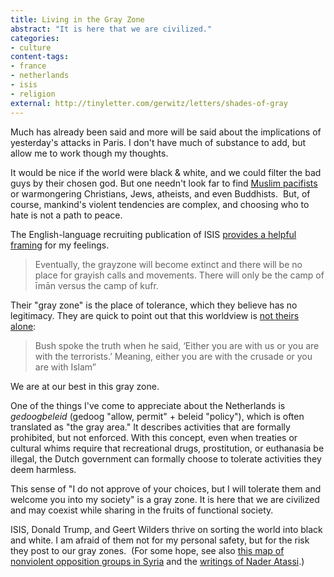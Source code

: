 ```yaml
---
title: Living in the Gray Zone
abstract: "It is here that we are civilized."
categories:
- culture
content-tags:
- france
- netherlands
- isis
- religion
external: http://tinyletter.com/gerwitz/letters/shades-of-gray
---
```


Much has already been said and more will be said about the implications of yesterday's attacks in Paris. I don't have much of substance to add, but allow me to work though my thoughts.

It would be nice if the world were black & white, and we could filter the bad guys by their chosen god. But one needn't look far to find [Muslim pacifists](https://twitter.com/AbuKhadeejahSP/status/665526355266772992) or warmongering Christians, Jews, atheists, and even Buddhists. 
But, of course, mankind's violent tendencies are complex, and choosing who to hate is not a path to peace.

The English-language recruiting publication of ISIS [provides a helpful framing](http://www.memrijttm.org/dabiq-vii-feature-article-there-is-no-longer-any-gray-zone-the-world-includes-only-two-camps-that-of-isis-and-that-of-its-enemies.html) for my feelings.

> Eventually, the grayzone will become extinct and there will be no place for grayish calls and movements. There will only be the camp of īmān versus the camp of kufr.

Their "gray zone" is the place of tolerance, which they believe has no legitimacy. They are quick to point out that this worldview is [not theirs alone](https://ansarukhilafah.wordpress.com/2015/02/14/the-extinction-of-thr-grayzone/):

> Bush spoke the truth when he said, ‘Either you are with us or you are with the terrorists.’ Meaning, either you are with the crusade or you are with Islam”

We are at our best in this gray zone.

One of the things I've come to appreciate about the Netherlands is _gedoogbeleid_ (gedoog "allow, permit" + beleid "policy"), which is often translated as "the gray area." It describes activities that are formally prohibited, but not enforced. With this concept, even when treaties or cultural whims require that recreational drugs, prostitution, or euthanasia be illegal, the Dutch government can formally choose to tolerate activities they deem harmless.

This sense of "I do not approve of your choices, but I will tolerate them and welcome you into my society" is a gray zone. It is here that we are civilized and may coexist while sharing in the fruits of functional society.

ISIS, Donald Trump, and Geert Wilders thrive on sorting the world into black and white. I am afraid of them not for my personal safety, but for the risk they post to our gray zones.
 (For some hope, see also [this map of nonviolent opposition groups in Syria](http://www.alharak.org/nonviolence_map/en/) and the [writings of Nader Atassi](http://darthnader.net/).)

